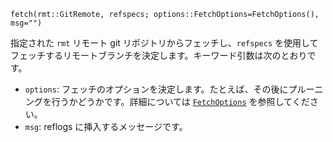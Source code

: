 ```
fetch(rmt::GitRemote, refspecs; options::FetchOptions=FetchOptions(), msg="")
```

指定された `rmt` リモート git リポジトリからフェッチし、`refspecs` を使用してフェッチするリモートブランチを決定します。キーワード引数は次のとおりです。

  * `options`: フェッチのオプションを決定します。たとえば、その後にプルーニングを行うかどうかです。詳細については [`FetchOptions`](@ref) を参照してください。
  * `msg`: reflogs に挿入するメッセージです。
